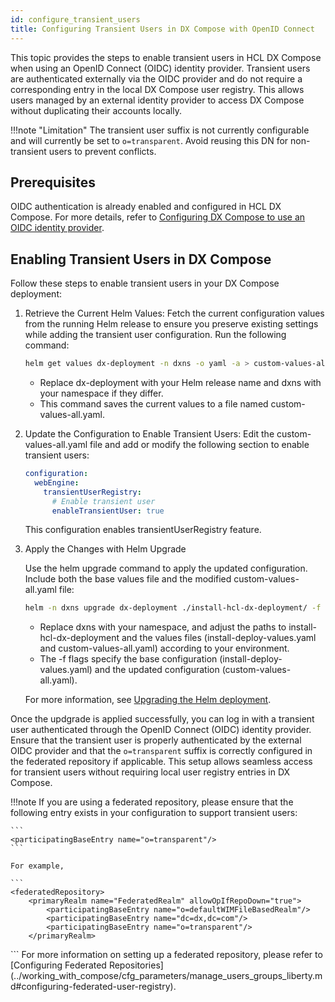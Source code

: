 ```yaml
---
id: configure_transient_users
title: Configuring Transient Users in DX Compose with OpenID Connect
---
```


This topic provides the steps to enable transient users in HCL DX Compose when using an OpenID Connect (OIDC) identity provider. Transient users are authenticated externally via the OIDC provider and do not require a corresponding entry in the local DX Compose user registry. This allows users managed by an external identity provider to access DX Compose without duplicating their accounts locally.

!!!note "Limitation"
    The transient user suffix is not currently configurable and will currently be set to `o=transparent`. Avoid reusing this DN for non-transient users to prevent conflicts.

## Prerequisites

OIDC authentication is already enabled and configured in HCL DX Compose. For more details, refer to [Configuring DX Compose to use an OIDC identity provider](./configure_compose_to_use_oidc).

## Enabling Transient Users in DX Compose

Follow these steps to enable transient users in your DX Compose deployment:

1. Retrieve the Current Helm Values:
    Fetch the current configuration values from the running Helm release to ensure you preserve existing settings while adding the transient user configuration. Run the following command:

    ```sh
    helm get values dx-deployment -n dxns -o yaml -a > custom-values-all.yaml
    ```
    - Replace dx-deployment with your Helm release name and dxns with your namespace if they differ.
    - This command saves the current values to a file named custom-values-all.yaml.

2. Update the Configuration to Enable Transient Users:
    Edit the custom-values-all.yaml file and add or modify the following section to enable transient users:

    ```yaml
    configuration:
      webEngine:
        transientUserRegistry:
          # Enable transient user
          enableTransientUser: true
    ```

    This configuration enables transientUserRegistry feature.

3. Apply the Changes with Helm Upgrade

    Use the helm upgrade command to apply the updated configuration. Include both the base values file and the modified custom-values-all.yaml file:

    ```sh
    helm -n dxns upgrade dx-deployment ./install-hcl-dx-deployment/ -f install-deploy-values.yaml -f custom-values-all.yaml
    ```

    - Replace dxns with your namespace, and adjust the paths to install-hcl-dx-deployment and the values files (install-deploy-values.yaml and custom-values-all.yaml) according to your environment.
    - The -f flags specify the base configuration (install-deploy-values.yaml) and the updated configuration (custom-values-all.yaml).

    For more information, see [Upgrading the Helm deployment](../working_with_compose/helm_upgrade_values.md).


Once the updgrade is applied successfully, you can log in with a transient user authenticated through the OpenID Connect (OIDC) identity provider. Ensure that the transient user is properly authenticated by the external OIDC provider and that the `o=transparent` suffix is correctly configured in the federated repository if applicable. This setup allows seamless access for transient users without requiring local user registry entries in DX Compose.

!!!note
    If you are using a federated repository, please ensure that the following entry exists in your configuration to support transient users:

    ```
    <participatingBaseEntry name="o=transparent"/>
    ```

    For example,

    ```
    <federatedRepository>
        <primaryRealm name="FederatedRealm" allowOpIfRepoDown="true">
        	<participatingBaseEntry name="o=defaultWIMFileBasedRealm"/>
            <participatingBaseEntry name="dc=dx,dc=com"/>
            <participatingBaseEntry name="o=transparent"/>
        </primaryRealm>
   </federatedRepository>
   ```
    For more information on setting up a federated repository, please refer to [Configuring Federated Repositories](../working_with_compose/cfg_parameters/manage_users_groups_liberty.md#configuring-federated-user-registry).